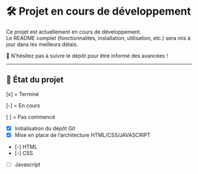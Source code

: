 # 🛠️ Projet en cours de développement

Ce projet est actuellement en cours de développement.  
Le README complet (fonctionnalités, installation, utilisation, etc.) sera mis à jour dans les meilleurs délais.

📌 N'hésitez pas à suivre le dépôt pour être informé des avancées !

---

## 📅 État du projet

[x] = Terminé

[-] = En cours

[ ] = Pas commencé

- [x] Initialisation du dépôt Git
- [x] Mise en place de l’architecture HTML/CSS/JAVASCRIPT
- [-] HTML 
- [-] CSS
- [ ] Javascript
